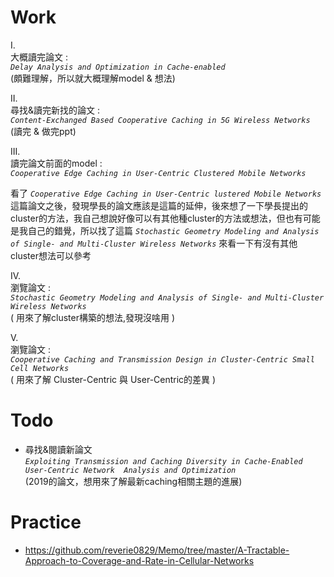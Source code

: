 # Work
I.<br>大概讀完論文 :<br>
  *`Delay Analysis and Optimization in Cache-enabled`* 
  <br>(頗難理解，所以就大概理解model & 想法)  

II.<br>尋找&讀完新找的論文 :<br>
 *`Content-Exchanged Based Cooperative Caching in 5G Wireless Networks`* <br>(讀完 & 做完ppt)

III.<br>讀完論文前面的model :<br> *`Cooperative Edge Caching in User-Centric Clustered Mobile Networks`*

 看了 *`Cooperative Edge Caching in User-Centric lustered Mobile Networks`* 這篇論文之後，發現學長的論文應該是這篇的延伸，後來想了一下學長提出的cluster的方法，我自己想說好像可以有其他種cluster的方法或想法，但也有可能是我自己的錯覺，所以找了這篇 *`Stochastic Geometry Modeling and Analysis of Single- and Multi-Cluster Wireless Networks`* 來看一下有沒有其他cluster想法可以參考

IV.<br>瀏覽論文 :<br>  *`Stochastic Geometry Modeling and Analysis of Single- and Multi-Cluster Wireless Networks`* <br>( 用來了解cluster構築的想法,發現沒啥用 )

V.<br>瀏覽論文 :<br>  *`Cooperative Caching and Transmission Design in Cluster-Centric Small Cell Networks`* <br>( 用來了解 Cluster-Centric  與 User-Centric的差異  )

# Todo
* 尋找&閱讀新論文<br> *`Exploiting Transmission and Caching Diversity in Cache-Enabled User-Centric Network  Analysis and Optimization`* <br>(2019的論文，想用來了解最新caching相關主題的進展)

# Practice
* https://github.com/reverie0829/Memo/tree/master/A-Tractable-Approach-to-Coverage-and-Rate-in-Cellular-Networks 